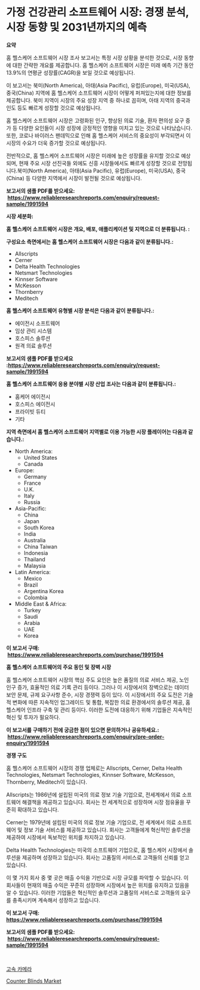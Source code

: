 <p><h1>가정 건강관리 소프트웨어 시장: 경쟁 분석, 시장 동향 및 2031년까지의 예측</h1></p><p><strong>요약</strong></p>
<p><p>홈 헬스케어 소프트웨어 시장 조사 보고서는 특정 시장 상황을 분석한 것으로, 시장 동향에 대한 간략한 개요를 제공합니다. 홈 헬스케어 소프트웨어 시장은 미래 예측 기간 동안 13.9%의 연평균 성장률(CAGR)을 보일 것으로 예상됩니다.</p><p>이 보고서는 북미(North America), 아태(Asia Pacific), 유럽(Europe), 미국(USA), 중국(China) 지역에 홈 헬스케어 소프트웨어 시장이 어떻게 퍼져있는지에 대한 정보를 제공합니다. 북미 지역이 시장의 주요 성장 지역 중 하나로 꼽히며, 아태 지역의 중국과 인도 등도 빠르게 성장할 것으로 예상됩니다.</p><p>홈 헬스케어 소프트웨어 시장은 고령화된 인구, 향상된 의료 기술, 환자 편의성 요구 증가 등 다양한 요인들이 시장 성장에 긍정적인 영향을 미치고 있는 것으로 나타났습니다. 또한, 코로나 바이러스 팬데믹으로 인해 홈 헬스케어 서비스의 중요성이 부각되면서 이 시장의 수요가 더욱 증가할 것으로 예상됩니다.</p><p>전반적으로, 홈 헬스케어 소프트웨어 시장은 미래에 높은 성장률을 유지할 것으로 예상되며, 현재 주요 시장 선진국들 외에도 신흥 시장들에서도 빠르게 성장할 것으로 전망됩니다.북미(North America), 아태(Asia Pacific), 유럽(Europe), 미국(USA), 중국(China) 등 다양한 지역에서 시장이 발전될 것으로 예상됩니다.</p></p>
<p><strong>보고서의 샘플 PDF를 받으세요: &nbsp;<a href="https://www.reliableresearchreports.com/enquiry/request-sample/1991594">https://www.reliableresearchreports.com/enquiry/request-sample/1991594</a></strong></p>
<p><strong>시장 세분화:</strong></p>
<p><strong> 홈 헬스케어 소프트웨어 시장은 개요, 배포, 애플리케이션 및 지역으로 더 분류됩니다. :</strong></p>
<p><strong>구성요소 측면에서는 홈 헬스케어 소프트웨어 시장은 다음과 같이 분류됩니다.:</strong></p>
<p><ul><li>Allscripts</li><li>Cerner</li><li>Delta Health Technologies</li><li>Netsmart Technologies</li><li>Kinnser Software</li><li>McKesson</li><li>Thornberry</li><li>Meditech</li></ul></p>
<p><strong> 홈 헬스케어 소프트웨어 유형별 시장 분석은 다음과 같이 분류됩니다.:</strong></p>
<p><ul><li>에이전시 소프트웨어</li><li>임상 관리 시스템</li><li>호스피스 솔루션</li><li>원격 의료 솔루션</li></ul></p>
<p><strong>보고서의 샘플 PDF를 받으세요 :<a href="https://www.reliableresearchreports.com/enquiry/request-sample/1991594">https://www.reliableresearchreports.com/enquiry/request-sample/1991594</a></strong></p>
<p><strong> 홈 헬스케어 소프트웨어 응용 분야별 시장 산업 조사는 다음과 같이 분류됩니다.:</strong></p>
<p><ul><li>홈케어 에이전시</li><li>호스피스 에이전시</li><li>프라이빗 듀티</li><li>기타</li></ul></p>
<p><strong>지역 측면에서 홈 헬스케어 소프트웨어 지역별로 이용 가능한 시장 플레이어는 다음과 같습니다.:</strong></p>
<p><ul>
    <li>
        North America:
        <ul>
            <li>United States</li>
            <li>Canada</li>
        </ul>
    </li>
    <li>
        Europe:
        <ul>
            <li>Germany</li>
            <li>France</li>
            <li>U.K.</li>
            <li>Italy</li>
            <li>Russia</li>
        </ul>
    </li>
    <li>
        Asia-Pacific:
        <ul>
            <li>China</li>
            <li>Japan</li>
            <li>South Korea</li>
            <li>India</li>
            <li>Australia</li>
            <li>China Taiwan</li>
            <li>Indonesia</li>
            <li>Thailand</li>
            <li>Malaysia</li>
        </ul>
    </li>
    <li>
        Latin America:
        <ul>
            <li>Mexico</li>
            <li>Brazil</li>
            <li>Argentina Korea</li>
            <li>Colombia</li>
        </ul>
    </li>
    <li>
        Middle East & Africa:
        <ul>
            <li>Turkey</li>
            <li>Saudi</li>
            <li>Arabia</li>
            <li>UAE</li>
            <li>Korea</li>
        </ul>
    </li>
    </ul></p>
<p><strong>이 보고서 구매: &nbsp;<a href="https://www.reliableresearchreports.com/purchase/1991594">https://www.reliableresearchreports.com/purchase/1991594</a></strong></p>
<p><strong>홈 헬스케어 소프트웨어의 주요 동인 및 장벽 시장</strong></p>
<p><p>홈 헬스케어 소프트웨어 시장의 핵심 주도 요인은 높은 품질의 의료 서비스 제공, 노인 인구 증가, 효율적인 의료 기록 관리 등이다. 그러나 이 시장에서의 장벽으로는 데이터 보안 문제, 규제 요구사항 준수, 시장 경쟁력 등이 있다. 이 시장에서의 주요 도전은 기술적 변화에 따른 지속적인 업그레이드 및 통합, 복잡한 의료 환경에서의 솔루션 제공, 홈 헬스케어 인프라 구축 및 관리 등이다. 이러한 도전에 대응하기 위해 기업들은 지속적인 혁신 및 투자가 필요하다.</p></p>
<p><strong>이 보고서를 구매하기 전에 궁금한 점이 있으면 문의하거나 공유하세요.: &nbsp;<a href="https://www.reliableresearchreports.com/enquiry/pre-order-enquiry/1991594">https://www.reliableresearchreports.com/enquiry/pre-order-enquiry/1991594</a></strong></p>
<p><strong>경쟁 구도</strong></p>
<p><p>홈 헬스케어 소프트웨어 시장의 경쟁 업체로는 Allscripts, Cerner, Delta Health Technologies, Netsmart Technologies, Kinnser Software, McKesson, Thornberry, Meditech이 있습니다.</p><p>Allscripts는 1986년에 설립된 미국의 의료 정보 기술 기업으로, 전세계에서 의료 소프트웨어 해결책을 제공하고 있습니다. 회사는 전 세계적으로 성장하며 시장 점유율을 꾸준히 확대하고 있습니다.</p><p>Cerner는 1979년에 설립된 미국의 의료 정보 기술 기업으로, 전 세계에서 의료 소프트웨어 및 정보 기술 서비스를 제공하고 있습니다. 회사는 고객들에게 혁신적인 솔루션을 제공하여 시장에서 독보적인 위치를 차지하고 있습니다.</p><p>Delta Health Technologies는 미국의 소프트웨어 기업으로, 홈 헬스케어 시장에서 솔루션을 제공하며 성장하고 있습니다. 회사는 고품질의 서비스로 고객들의 신뢰를 얻고 있습니다.</p><p>이 몇 가지 회사 중 몇 곳은 매출 수익을 기반으로 시장 규모를 파악할 수 있습니다. 이 회사들이 현재의 매출 수익은 꾸준히 성장하며 시장에서 높은 위치를 유지하고 있음을 알 수 있습니다. 이러한 기업들은 혁신적인 솔루션과 고품질의 서비스로 고객들의 요구를 충족시키며 계속해서 성장하고 있습니다.</p></p>
<p><strong>이 보고서 구매: &nbsp; <a href="https://www.reliableresearchreports.com/purchase/1991594">https://www.reliableresearchreports.com/purchase/1991594</a></strong></p>
<p><strong>보고서의 샘플 PDF를 받으세요: &nbsp;<a href="https://www.reliableresearchreports.com/enquiry/request-sample/1991594">https://www.reliableresearchreports.com/enquiry/request-sample/1991594</a></strong><strong></strong></p>
<p>&nbsp;</p>
<p><p><a href="https://github.com/darrellockm3ytan895656/Market-Research-Report-List-1/blob/main/47453948798.md">고속 카메라</a></p><p><a href="https://github.com/jaidynmorantestelletmjzya/Market-Research-Report-List-2/blob/main/counter-blinds-market.md">Counter Blinds Market</a></p></p>